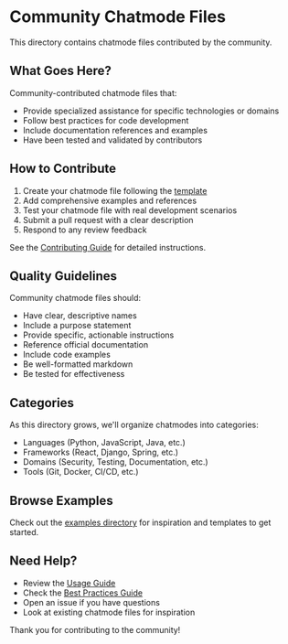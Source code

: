# Community Chatmode Files

This directory contains chatmode files contributed by the community.

## What Goes Here?

Community-contributed chatmode files that:
- Provide specialized assistance for specific technologies or domains
- Follow best practices for code development
- Include documentation references and examples
- Have been tested and validated by contributors

## How to Contribute

1. Create your chatmode file following the [template](../templates/chatmode-template.md)
2. Add comprehensive examples and references
3. Test your chatmode file with real development scenarios
4. Submit a pull request with a clear description
5. Respond to any review feedback

See the [Contributing Guide](../../docs/contributing.md) for detailed instructions.

## Quality Guidelines

Community chatmode files should:
- Have clear, descriptive names
- Include a purpose statement
- Provide specific, actionable instructions
- Reference official documentation
- Include code examples
- Be well-formatted markdown
- Be tested for effectiveness

## Categories

As this directory grows, we'll organize chatmodes into categories:
- Languages (Python, JavaScript, Java, etc.)
- Frameworks (React, Django, Spring, etc.)
- Domains (Security, Testing, Documentation, etc.)
- Tools (Git, Docker, CI/CD, etc.)

## Browse Examples

Check out the [examples directory](../examples/) for inspiration and templates to get started.

## Need Help?

- Review the [Usage Guide](../../docs/usage-guide.md)
- Check the [Best Practices Guide](../../docs/best-practices.md)
- Open an issue if you have questions
- Look at existing chatmode files for inspiration

Thank you for contributing to the community!
